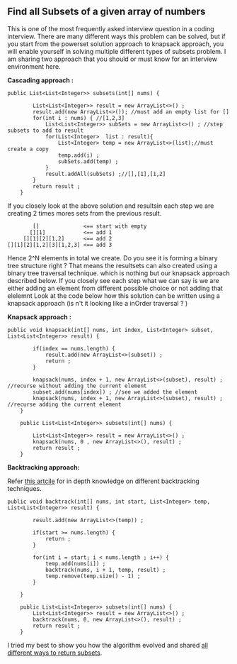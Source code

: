 ## Find all Subsets of a given array of numbers

This is one of the most frequently asked interview question in a coding interview.
There are many different ways this problem can be solved, but if you start from the powerset solution approach to knapsack approach, 
you will enable yourself in solving multiple different types of subsets problem.
I am sharing two approach that you should or must know for an interview environment here. 

**Cascading approach :**

```
public List<List<Integer>> subsets(int[] nums) {

        List<List<Integer>> result = new ArrayList<>() ;
        result.add(new ArrayList<>()); //must add an empty list for []
        for(int i : nums) { //[1,2,3]
            List<List<Integer>> subSets = new ArrayList<>() ; //step subsets to add to result
            for(List<Integer>  list : result){
                List<Integer> temp = new ArrayList<>(list);//must create a copy
                temp.add(i) ;
                subSets.add(temp) ;
            }
            result.addAll(subSets) ;//[],[1],[1,2]
        }
        return result ;
    }
```

If you closely look at the above solution and resultsin each step we are creating 2 times mores sets from the previous result.
```
        []              <== start with empty
       [][1]            <== add 1
     [][1][2][1,2]      <== add 2
[][1][2][1,2][3][1,2,3] <== add 3
```
Hence 2^N elements in total we create. Do you see it is forming a binary tree structure right ?
That means the resultsets can also created using a binary tree traversal technique. which is nothing but our knapsack approach described below.
If you closely see each step what we can say is we are either adding an element from different possible choice or not adding that elelemnt
Look at the code below how this solution can be written using a knapsack approach (is n't it looking like a inOrder traversal ? ) 

**Knapsack approach :**
```
public void knapsack(int[] nums, int index, List<Integer> subset, List<List<Integer>> result) {

        if(index == nums.length) {
            result.add(new ArrayList<>(subset)) ;
            return ;
        }

        knapsack(nums, index + 1, new ArrayList<>(subset), result) ; //recurse without adding the current element
        subset.add(nums[index]) ; //see we added the element
        knapsack(nums, index + 1, new ArrayList<>(subset), result) ; //recurse adding the current element
    }

    public List<List<Integer>> subsets(int[] nums) {

        List<List<Integer>> result = new ArrayList<>() ;
        knapsack(nums, 0 , new ArrayList<>(), result) ;
        return result ;
    }
```

**Backtracking approach:**

Refer [this artcile](https://interviewdose.com/i/articles/engineering/backtracking_template.md) for in depth knowledge on different backtracking techniques.

```
public void backtrack(int[] nums, int start, List<Integer> temp, List<List<Integer>> result) {

        result.add(new ArrayList<>(temp)) ;
        
        if(start >= nums.length) {
            return ;
        }

        for(int i = start; i < nums.length ; i++) {
            temp.add(nums[i]) ;
            backtrack(nums, i + 1, temp, result) ;
            temp.remove(temp.size() - 1) ;
        }
        
    }

    public List<List<Integer>> subsets(int[] nums) {
        List<List<Integer>> result = new ArrayList<>() ;
        backtrack(nums, 0, new ArrayList<>(), result) ;
        return result ;
    }
```

I tried my best to show you how the algorithm evolved and shared [all different ways to return subsets](https://www.youtube.com/watch?v=-UhqRVFnwOY).
